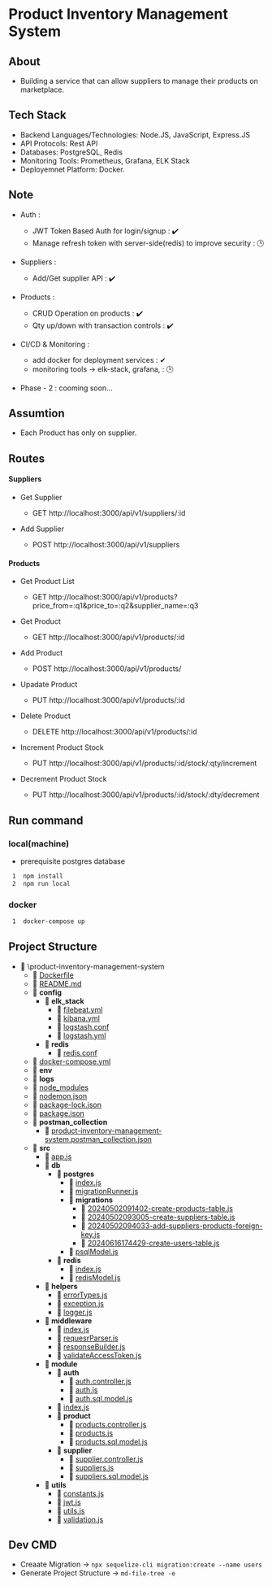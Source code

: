 # Product Inventory Management System

## About

- Building a service that can allow suppliers to manage their products on marketplace.

## Tech Stack
- Backend Languages/Technologies: Node.JS, JavaScript, Express.JS
- API Protocols: Rest API
- Databases: PostgreSQL, Redis
- Monitoring Tools: Prometheus, Grafana, ELK Stack
- Deployemnet Platform: Docker.

## Note

- Auth :
  - JWT Token Based Auth for login/signup : ✔️
  - Manage refresh token with server-side(redis) to improve security : 🕒
- Suppliers :
  - Add/Get supplier API : ✔️
- Products :
  - CRUD Operation on products : ✔️
  - Qty up/down with transaction controls : ✔️
- CI/CD & Monitoring :

  - add docker for deployment services : ✔
  - monitoring tools -> elk-stack, grafana, : 🕒

- Phase - 2 : cooming soon...

## Assumtion

- Each Product has only on supplier.

## Routes

#### Suppliers

- Get Supplier

  - GET http://localhost:3000/api/v1/suppliers/:id

- Add Supplier
  - POST http://localhost:3000/api/v1/suppliers

#### Products

- Get Product List

  - GET http://localhost:3000/api/v1/products?price_from=:q1&price_to=:q2&supplier_name=:q3

- Get Product

  - GET http://localhost:3000/api/v1/products/:id

- Add Product

  - POST http://localhost:3000/api/v1/products/

- Upadate Product

  - PUT http://localhost:3000/api/v1/products/:id

- Delete Product

  - DELETE http://localhost:3000/api/v1/products/:id

- Increment Product Stock

  - PUT http://localhost:3000/api/v1/products/:id/stock/:qty/increment

- Decrement Product Stock

  - PUT http://localhost:3000/api/v1/products/:id/stock/:dty/decrement

## Run command

### local(machine)

- prerequisite postgres database

```bash
 1  npm install
 2  npm run local
```

### docker

```bash
 1  docker-compose up
```

## Project Structure

- 📂 \product\-inventory\-management\-system
  - 📄 [Dockerfile](Dockerfile)
  - 📄 [README.md](README.md)
  - 📂 **config**
    - 📂 **elk_stack**
      - 📄 [filebeat.yml](config/elk_stack/filebeat.yml)
      - 📄 [kibana.yml](config/elk_stack/kibana.yml)
      - 📄 [logstash.conf](config/elk_stack/logstash.conf)
      - 📄 [logstash.yml](config/elk_stack/logstash.yml)
    - 📂 **redis**
      - 📄 [redis.conf](config/redis/redis.conf)
  - 📄 [docker\-compose.yml](docker-compose.yml)
  - 📂 **env**
  - 📂 **logs**
  - 📄 [node_modules](node_modules)
  - 📄 [nodemon.json](nodemon.json)
  - 📄 [package\-lock.json](package-lock.json)
  - 📄 [package.json](package.json)
  - 📂 **postman_collection**
    - 📄 [product\-inventory\-management\-system.postman_collection.json](postman_collection/product-inventory-management-system.postman_collection.json)
  - 📂 **src**
    - 📄 [app.js](src/app.js)
    - 📂 **db**
      - 📂 **postgres**
        - 📄 [index.js](src/db/postgres/index.js)
        - 📄 [migrationRunner.js](src/db/postgres/migrationRunner.js)
        - 📂 **migrations**
          - 📄 [20240502091402\-create\-products\-table.js](src/db/postgres/migrations/20240502091402-create-products-table.js)
          - 📄 [20240502093005\-create\-suppliers\-table.js](src/db/postgres/migrations/20240502093005-create-suppliers-table.js)
          - 📄 [20240502094033\-add\-suppliers\-products\-foreign\-key.js](src/db/postgres/migrations/20240502094033-add-suppliers-products-foreign-key.js)
          - 📄 [20240616174429\-create\-users\-table.js](src/db/postgres/migrations/20240616174429-create-users-table.js)
        - 📄 [psqlModel.js](src/db/postgres/psqlModel.js)
      - 📂 **redis**
        - 📄 [index.js](src/db/redis/index.js)
        - 📄 [redisModel.js](src/db/redis/redisModel.js)
    - 📂 **helpers**
      - 📄 [errorTypes.js](src/helpers/errorTypes.js)
      - 📄 [exception.js](src/helpers/exception.js)
      - 📄 [logger.js](src/helpers/logger.js)
    - 📂 **middleware**
      - 📄 [index.js](src/middleware/index.js)
      - 📄 [requesrParser.js](src/middleware/requesrParser.js)
      - 📄 [responseBuilder.js](src/middleware/responseBuilder.js)
      - 📄 [validateAccessToken.js](src/middleware/validateAccessToken.js)
    - 📂 **module**
      - 📂 **auth**
        - 📄 [auth.controller.js](src/module/auth/auth.controller.js)
        - 📄 [auth.js](src/module/auth/auth.js)
        - 📄 [auth.sql.model.js](src/module/auth/auth.sql.model.js)
      - 📄 [index.js](src/module/index.js)
      - 📂 **product**
        - 📄 [products.controller.js](src/module/product/products.controller.js)
        - 📄 [products.js](src/module/product/products.js)
        - 📄 [products.sql.model.js](src/module/product/products.sql.model.js)
      - 📂 **supplier**
        - 📄 [supplier.controller.js](src/module/supplier/supplier.controller.js)
        - 📄 [suppliers.js](src/module/supplier/suppliers.js)
        - 📄 [suppliers.sql.model.js](src/module/supplier/suppliers.sql.model.js)
    - 📂 **utils**
      - 📄 [constants.js](src/utils/constants.js)
      - 📄 [jwt.js](src/utils/jwt.js)
      - 📄 [utils.js](src/utils/utils.js)
      - 📄 [validation.js](src/utils/validation.js)

## Dev CMD

- Creaate Migration -> `npx sequelize-cli migration:create --name users`
- Generate Project Structure -> `md-file-tree -e`
